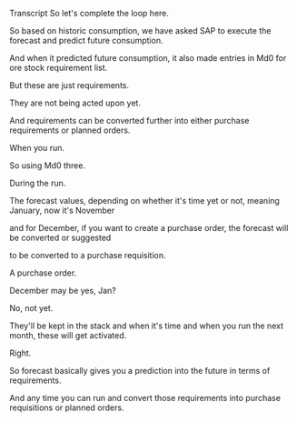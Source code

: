  
Transcript
So let's complete the loop here.

So based on historic consumption, we have asked SAP to execute the forecast and predict future consumption.

And when it predicted future consumption, it also made entries in Md0 for ore stock requirement list.

But these are just requirements.

They are not being acted upon yet.

And requirements can be converted further into either purchase requirements or planned orders.

When you run.

So using Md0 three.

During the run.

The forecast values, depending on whether it's time yet or not, meaning January, now it's November

and for December, if you want to create a purchase order, the forecast will be converted or suggested

to be converted to a purchase requisition.

A purchase order.

December may be yes, Jan?

No, not yet.

They'll be kept in the stack and when it's time and when you run the next month, these will get activated.

Right.

So forecast basically gives you a prediction into the future in terms of requirements.

And any time you can run and convert those requirements into purchase requisitions or planned orders.


